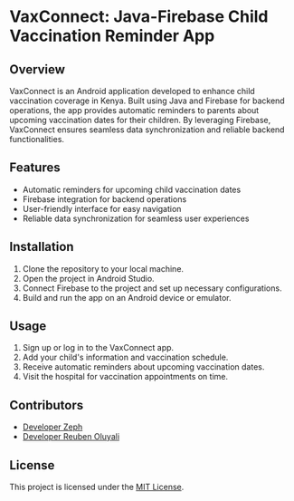 # VaxConnect: Java-Firebase Child Vaccination Reminder App

## Overview

VaxConnect is an Android application developed to enhance child vaccination coverage in Kenya. Built using Java and Firebase for backend operations, the app provides automatic reminders to parents about upcoming vaccination dates for their children. By leveraging Firebase, VaxConnect ensures seamless data synchronization and reliable backend functionalities.

## Features

- Automatic reminders for upcoming child vaccination dates
- Firebase integration for backend operations
- User-friendly interface for easy navigation
- Reliable data synchronization for seamless user experiences

## Installation

1. Clone the repository to your local machine.
2. Open the project in Android Studio.
3. Connect Firebase to the project and set up necessary configurations.
4. Build and run the app on an Android device or emulator.

## Usage

1. Sign up or log in to the VaxConnect app.
2. Add your child's information and vaccination schedule.
3. Receive automatic reminders about upcoming vaccination dates.
4. Visit the hospital for vaccination appointments on time.

## Contributors

- [Developer Zeph](https://github.com/Zeph073)
- [Developer Reuben Oluyali](https://github.com/Oluyalireuben)

## License

This project is licensed under the [MIT License](LICENSE).
